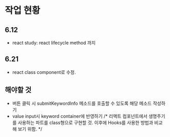 # 작업 현황

## 6.12

+ react study: react lifecycle method 까지

## 6.21

+ react class component로 수정.

## 해야할 것

- 버튼 클릭 시 submitKeywordInfo 메소드를 호출할 수 있도록 해당 메소드 작성하기
- value input시 keyword container에 반영하기
/*
  리액트 컴포넌트에서 생명주기를 사용하는 파트를 class형으로 구현할 것.
  이후에 Hooks를 사용한 방법과 비교해 보기 위함.
*/
